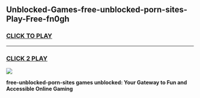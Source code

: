 
## Unblocked-Games-free-unblocked-porn-sites-Play-Free-fn0gh
<h3>
<a href="https://premium76.site?title=free-unblocked-porn-sites&ref=21A">CLICK TO PLAY</a></h3>
<hr>

<h3>
<a href="https://premium76.site?title=free-unblocked-porn-sites&ref=21A">CLICK 2 PLAY</a>
  
</h3>

<a href="https://premium76.site?title=free-unblocked-porn-sites&ref=21A"><img src="https://clearcache.store/games.png"></a>


**free-unblocked-porn-sites games unblocked: Your Gateway to Fun and Accessible Online Gaming**
